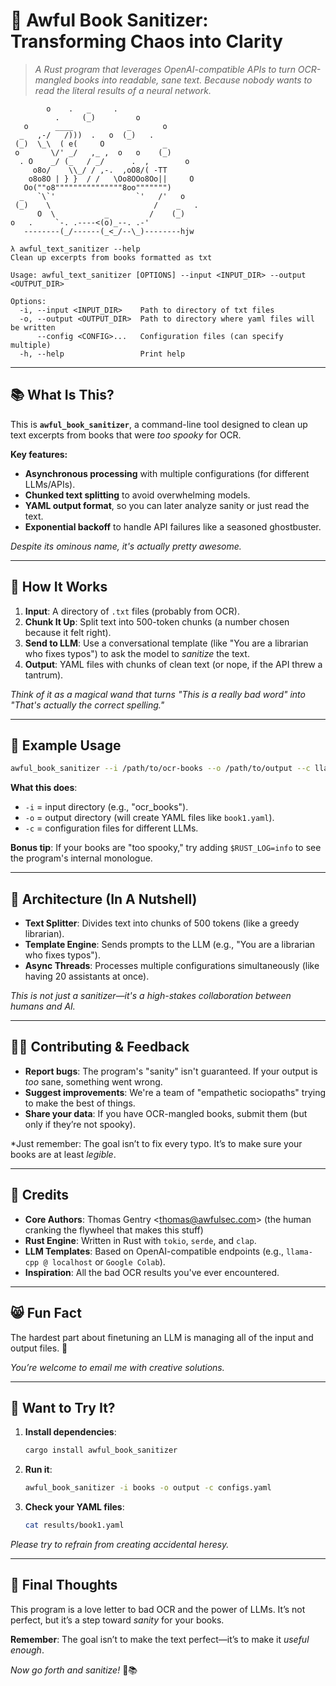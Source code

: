 # 🧪 Awful Book Sanitizer: Transforming Chaos into Clarity  

> *A Rust program that leverages OpenAI-compatible APIs to turn OCR-mangled books into readable, sane text. Because nobody wants to read the *literal* results of a neural network.*  

```
        o    .   _     .
          .     (_)         o
   o      ____            _       o
  _   ,-/   /)))  .   o  (_)   .
 (_)  \_\  ( e(     O             _
 o       \/' _/   ,_ ,  o   o    (_)
  . O    _/ (_   / _/      .  ,        o
     o8o/    \\_/ / ,-.  ,oO8/( -TT
    o8o8O | } }  / /   \Oo8OOo8Oo||     O
   Oo(""o8"""""""""""""""8oo""""""")
  _   `\`'                  `'   /'   o
 (_)    \                       /    _   .
      O  \           _         /    (_)
o   .     `-. .----<(o)_--. .-'
   --------(_/------(_<_/--\_)--------hjw
```

```
λ awful_text_sanitizer --help
Clean up excerpts from books formatted as txt

Usage: awful_text_sanitizer [OPTIONS] --input <INPUT_DIR> --output <OUTPUT_DIR>

Options:
  -i, --input <INPUT_DIR>    Path to directory of txt files
  -o, --output <OUTPUT_DIR>  Path to directory where yaml files will be written
      --config <CONFIG>...   Configuration files (can specify multiple)
  -h, --help                 Print help
```

---

## 📚 What Is This?  

This is **`awful_book_sanitizer`**, a command-line tool designed to clean up text excerpts from books that were *too spooky* for OCR.  

**Key features:**  
- **Asynchronous processing** with multiple configurations (for different LLMs/APIs).  
- **Chunked text splitting** to avoid overwhelming models.  
- **YAML output format**, so you can later analyze sanity or just read the text.  
- **Exponential backoff** to handle API failures like a seasoned ghostbuster.  

*Despite its ominous name, it's actually pretty awesome.*  

---

## 🧩 How It Works

1. **Input**: A directory of `.txt` files (probably from OCR).  
2. **Chunk It Up**: Split text into 500-token chunks (a number chosen because it felt right).  
3. **Send to LLM**: Use a conversational template (like "You are a librarian who fixes typos") to ask the model to *sanitize* the text.  
4. **Output**: YAML files with chunks of clean text (or nope, if the API threw a tantrum).  

*Think of it as a magical wand that turns "This is a really bad word" into "That's actually the correct spelling."*

---

## 🧪 Example Usage  

```bash
awful_book_sanitizer --i /path/to/ocr-books --o /path/to/output --c llama-cpp-config.yaml google-colab-config.yaml
```

**What this does**:  
- `-i` = input directory (e.g., "ocr_books").  
- `-o` = output directory (will create YAML files like `book1.yaml`).  
- `-c` = configuration files for different LLMs.  

**Bonus tip**: If your books are "too spooky," try adding `$RUST_LOG=info` to see the program's internal monologue.  

---

## 🕌 Architecture (In A Nutshell)  

- **Text Splitter**: Divides text into chunks of 500 tokens (like a greedy librarian).  
- **Template Engine**: Sends prompts to the LLM (e.g., "You are a librarian who fixes typos").  
- **Async Threads**: Processes multiple configurations simultaneously (like having 20 assistants at once).  

*This is not just a sanitizer—it's a high-stakes collaboration between humans and AI.*  

---

## 🧑‍💻 Contributing & Feedback  

- **Report bugs**: The program's "sanity" isn't guaranteed. If your output is *too* sane, something went wrong.  
- **Suggest improvements**: We're a team of "empathetic sociopaths" trying to make the best of things.  
- **Share your data**: If you have OCR-mangled books, submit them (but only if they’re not spooky).  

*Just remember: The goal isn’t to fix every typo. It’s to make sure your books are at least *legible*.  

---

## 📌 Credits  

- **Core Authors**: Thomas Gentry \<thomas@awfulsec.com\> (the human cranking the flywheel that makes this stuff)
- **Rust Engine**: Written in Rust with `tokio`, `serde`, and `clap`.  
- **LLM Templates**: Based on OpenAI-compatible endpoints (e.g., `llama-cpp @ localhost` or `Google Colab`).  
- **Inspiration**: All the bad OCR results you've ever encountered.  

---

## 😸 Fun Fact  

The hardest part about finetuning an LLM is managing all of the input and output files. 🤔

*You’re welcome to email me with creative solutions.*  

--- 

## 🧪 Want to Try It?  

1. **Install dependencies**:  
   ```bash
   cargo install awful_book_sanitizer
   ```

2. **Run it**:  
   ```bash
   awful_book_sanitizer -i books -o output -c configs.yaml
   ```

3. **Check your YAML files**:  
   ```bash
   cat results/book1.yaml
   ```

*Please try to refrain from creating accidental heresy.*  

--- 

## 🧠 Final Thoughts  

This program is a love letter to bad OCR and the power of LLMs. It’s not perfect, but it’s a step toward *sanity* for your books.  

**Remember**: The goal isn’t to make the text perfect—it’s to make it *useful enough*.  

*Now go forth and sanitize!* 🧪📚
